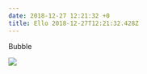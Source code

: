 ```yaml
---
date: 2018-12-27 12:21:32 +0
title: Ello 2018-12-27T12:21:32.428Z
---
```

Bubble

![](https://assets2.ello.co/uploads/asset/attachment/8749043/ello-optimized-2df8958c.gif)

